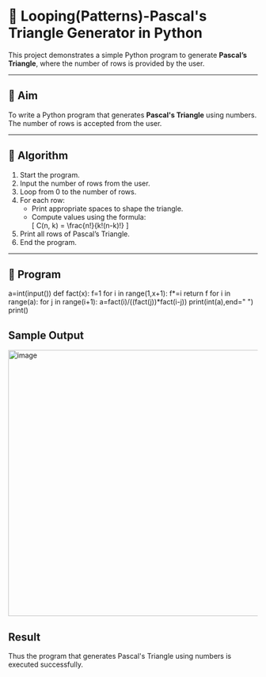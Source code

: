 # 🔺 Looping(Patterns)-Pascal's Triangle Generator in Python

This project demonstrates a simple Python program to generate **Pascal’s Triangle**, where the number of rows is provided by the user.

---

## 🎯 Aim

To write a Python program that generates **Pascal's Triangle** using numbers. The number of rows is accepted from the user.

---

## 🧠 Algorithm

1. Start the program.
2. Input the number of rows from the user.
3. Loop from 0 to the number of rows.
4. For each row:
   - Print appropriate spaces to shape the triangle.
   - Compute values using the formula:  
     \[
     C(n, k) = \frac{n!}{k!(n-k)!}
     \]
5. Print all rows of Pascal’s Triangle.
6. End the program.

---

## 🧪 Program
a=int(input())
def fact(x):
    f=1
    for i in range(1,x+1):
        f*=i
    return f
for i in range(a):
    for j in range(i+1):
        a=fact(i)/((fact(j))*fact(i-j))
        print(int(a),end=" ")
    print()
        

## Sample Output
<img width="805" height="537" alt="image" src="https://github.com/user-attachments/assets/545818cb-2102-4d80-ab8c-2105da4f396a" />

## Result
Thus the program that generates Pascal's Triangle using numbers is executed successfully.
